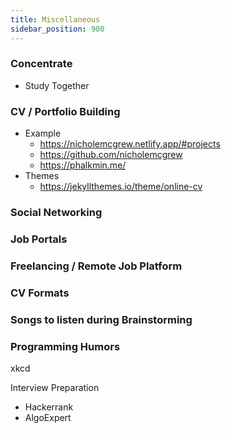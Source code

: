 ```yaml
---
title: Miscellaneous
sidebar_position: 900
---
```


### Concentrate

- Study Together 

### CV / Portfolio Building 

- Example 
  - https://nicholemcgrew.netlify.app/#projects
  - https://github.com/nicholemcgrew
  - https://phalkmin.me/
- Themes 
  - https://jekyllthemes.io/theme/online-cv

### Social Networking 

### Job Portals

### Freelancing / Remote Job Platform

### CV Formats

### Songs to listen during Brainstorming

### Programming Humors

xkcd

Interview Preparation 
- Hackerrank
- AlgoExpert